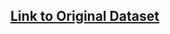 ## [Link to Original Dataset](https://www.google.com/url?sa=t&rct=j&q=&esrc=s&source=web&cd=&cad=rja&uact=8&ved=2ahUKEwiPuqeF68uAAxWEOEQIHfNSDOoQFnoECBIQAQ&url=https%3A%2F%2Fnces.ed.gov%2Fpubs2021%2F2021304.pdf&usg=AOvVaw30MKyC5uRWypnmZeQMgW9F&opi=89978449)
